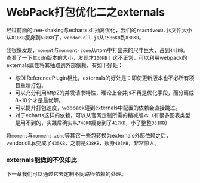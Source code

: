# WebPack打包优化二之externals
经过前面的tree-shaking与echarts.dll抽离优化，我们的`reactiveWO.js`文件大小从`818KB`瘦身到`688KB`了，`vendor.dll.js`从`1586KB`到`838KB`。

我很快发现，`moment`与`monment-zone`从npm中打出来的尺寸巨大，占到`443KB`。
查看了一下其cdn版本的大小，发现才`100KB`！这不正常，可以利用webpack的externals属性将其抽取到外部依赖，有如下好处：
- 与DllReferencePlugin相比，externals的好处是：即使更新版本也不必所有项目重新打包。
- 可以充分利用http2的并发请求特性，理论上合并js不再是优化手段，而分离成8~10个才是最优解。
- 可以提升打包速度，webpack碰到externals中配置的依赖会直接跳过。
- 对于echarts这样的依赖，可以从官网定制所需的精减版本（有很多图表类型是用不到的，实践后确实从`748KB`瘦身到了`417KB`，小了整整`331KB`）

将`moment`与`monment-zone`等其它一些包转换为externals外部依赖之后，vendor.dll.js变成了`435KB`，之前是`838KB`，瘦身`403KB`，非常惊人。

### externals能做的不仅如此
下一章我们可以通过它去定制不同路径依赖的处理。